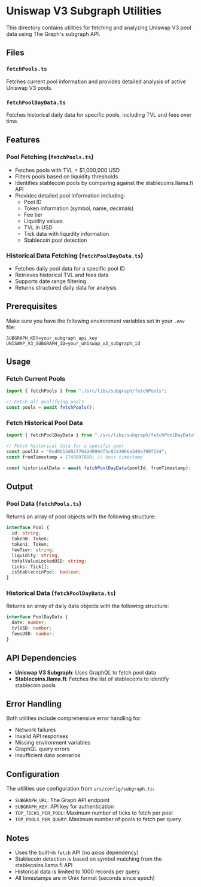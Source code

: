 # Uniswap V3 Subgraph Utilities

This directory contains utilities for fetching and analyzing Uniswap V3 pool data using The Graph's subgraph API.

## Files

### `fetchPools.ts`

Fetches current pool information and provides detailed analysis of active Uniswap V3 pools.

### `fetchPoolDayData.ts`

Fetches historical daily data for specific pools, including TVL and fees over time.

## Features

### Pool Fetching (`fetchPools.ts`)

- Fetches pools with TVL > $1,000,000 USD
- Filters pools based on liquidity thresholds
- Identifies stablecoin pools by comparing against the stablecoins.llama.fi API
- Provides detailed pool information including:
  - Pool ID
  - Token information (symbol, name, decimals)
  - Fee tier
  - Liquidity values
  - TVL in USD
  - Tick data with liquidity information
  - Stablecoin pool detection

### Historical Data Fetching (`fetchPoolDayData.ts`)

- Fetches daily pool data for a specific pool ID
- Retrieves historical TVL and fees data
- Supports date range filtering
- Returns structured daily data for analysis

## Prerequisites

Make sure you have the following environment variables set in your `.env` file:

```env
SUBGRAPH_KEY=your_subgraph_api_key
UNISWAP_V3_SUBGRAPH_ID=your_uniswap_v3_subgraph_id
```

## Usage

### Fetch Current Pools

```typescript
import { fetchPools } from "./src/libs/subgraph/fetchPools";

// Fetch all qualifying pools
const pools = await fetchPools();
```

### Fetch Historical Pool Data

```typescript
import { fetchPoolDayData } from "./src/libs/subgraph/fetchPoolDayData";

// Fetch historical data for a specific pool
const poolId = "0xd0b53d9277642d899df5c87a3966a349a798f224";
const fromTimestamp = 1743897600; // Unix timestamp

const historicalData = await fetchPoolDayData(poolId, fromTimestamp);
```

## Output

### Pool Data (`fetchPools.ts`)

Returns an array of pool objects with the following structure:

```typescript
interface Pool {
  id: string;
  token0: Token;
  token1: Token;
  feeTier: string;
  liquidity: string;
  totalValueLockedUSD: string;
  ticks: Tick[];
  isStablecoinPool: boolean;
}
```

### Historical Data (`fetchPoolDayData.ts`)

Returns an array of daily data objects with the following structure:

```typescript
interface PoolDayData {
  date: number;
  tvlUSD: number;
  feesUSD: number;
}
```

## API Dependencies

- **Uniswap V3 Subgraph**: Uses GraphQL to fetch pool data
- **Stablecoins.llama.fi**: Fetches the list of stablecoins to identify stablecoin pools

## Error Handling

Both utilities include comprehensive error handling for:

- Network failures
- Invalid API responses
- Missing environment variables
- GraphQL query errors
- Insufficient data scenarios

## Configuration

The utilities use configuration from `src/config/subgraph.ts`:

- `SUBGRAPH_URL`: The Graph API endpoint
- `SUBGRAPH_KEY`: API key for authentication
- `TOP_TICKS_PER_POOL`: Maximum number of ticks to fetch per pool
- `TOP_POOLS_PER_QUERY`: Maximum number of pools to fetch per query

## Notes

- Uses the built-in `fetch` API (no axios dependency)
- Stablecoin detection is based on symbol matching from the stablecoins.llama.fi API
- Historical data is limited to 1000 records per query
- All timestamps are in Unix format (seconds since epoch)
